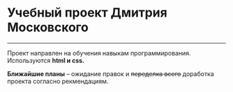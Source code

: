 # Учебный проект Дмитрия Московского 
------

Проект направлен на обучения навыкам программирования. Используются **html и css.** 

**Ближайшие планы** – ожидание правок и ~~переделка всего~~ доработка проекта согласно рекмендациям. 
